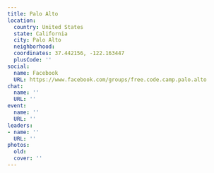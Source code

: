 ```yaml
---
title: Palo Alto
location:
  country: United States
  state: California
  city: Palo Alto
  neighborhood: 
  coordinates: 37.442156, -122.163447
  plusCode: ''
social:
  name: Facebook
  URL: https://www.facebook.com/groups/free.code.camp.palo.alto
chat:
  name: ''
  URL: ''
event:
  name: ''
  URL: ''
leaders:
- name: ''
  URL: ''
photos:
  old: 
  cover: ''
---
```

